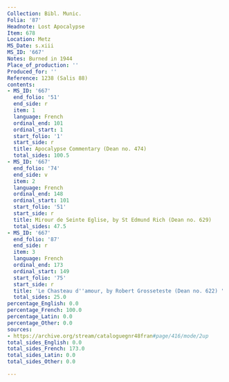 ```yaml
---
Collection: Bibl. Munic.
Folia: '87'
Headnote: Lost Apocalypse
Item: 678
Location: Metz
MS_Date: s.xiii
MS_ID: '667'
Notes: Burned in 1944
Place_of_production: ''
Produced_for: ''
Reference: 1238 (Salis 88)
contents:
- MS_ID: '667'
  end_folio: '51'
  end_side: r
  item: 1
  language: French
  ordinal_end: 101
  ordinal_start: 1
  start_folio: '1'
  start_side: r
  title: Apocalypse Commentary (Dean no. 474)
  total_sides: 100.5
- MS_ID: '667'
  end_folio: '74'
  end_side: v
  item: 2
  language: French
  ordinal_end: 148
  ordinal_start: 101
  start_folio: '51'
  start_side: r
  title: Mirour de Seinte Eglise, by St Edmund Rich (Dean no. 629)
  total_sides: 47.5
- MS_ID: '667'
  end_folio: '87'
  end_side: r
  item: 3
  language: French
  ordinal_end: 173
  ordinal_start: 149
  start_folio: '75'
  start_side: r
  title: 'Le Chasteau d''amour, by Robert Grosseteste (Dean no. 622) '
  total_sides: 25.0
percentage_English: 0.0
percentage_French: 100.0
percentage_Latin: 0.0
percentage_Other: 0.0
sources:
- https://archive.org/stream/cataloguegnr48fran#page/416/mode/2up
total_sides_English: 0.0
total_sides_French: 173.0
total_sides_Latin: 0.0
total_sides_Other: 0.0

---
```

